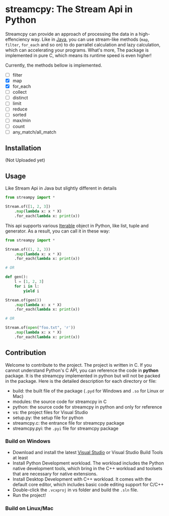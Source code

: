 # streamcpy: The Stream Api in Python

Streamcpy can provide an approach of processing the data in a high-effenciency way. Like in [Java](https://docs.oracle.com/javase/8/docs/api/java/util/stream/Stream.html), you can use stream-like  methods (`map`, `filter`, `for_each` and so on) to do parrallel calculation and lazy calculation, which can accelerating your programs. What's more, The package is implemented in pure C, which means its runtime speed is even higher!

Currently, the methods bellow is implemented.

- [ ] filter
- [x] map
- [x] for_each
- [ ] collect
- [ ] distinct
- [ ] limit
- [ ] reduce
- [ ] sorted
- [ ] max/min
- [ ] count
- [ ] any_match/all_match

## Installation

(Not Uploaded yet)

## Usage

Like Stream Api in Java but slightly different in details

```python
from streampy import *

Stream.of([1, 2, 3])
    .map(lambda x: x * X)
    .for_each(lambda x: print(x))

```

This api supports various [Iterable](https://docs.python.org/3/library/stdtypes.html#typeiter) object in Python, like list, tuple and generator. As a result, you can call it in these way:

```python
from streampy import *

Stream.of((1, 2, 3))
    .map(lambda x: x * X)
    .for_each(lambda x: print(x))

# OR

def gen():
    l = [1, 2, 3]
    for i in l:
        yield i

Stream.of(gen())
    .map(lambda x: x * X)
    .for_each(lambda x: print(x))

# OR

Stream.of(open("foo.txt", 'r'))
    .map(lambda x: x * X)
    .for_each(lambda x: print(x))   
```

## Contribution

Welcome to contribute to the project. The project is written in C. If you cannot understand Python's C API, you can reference the code in __python__ package. It is the streamcpy implemented in python but will not be packed in the package. Here is the detailed description for each directory or file:

- build: the built file of the package (`.pyd` for Windows and `.so` for Linux or Mac)
- modules: the source code for streamcpy in C
- python: the source code for streamcpy in python and only for reference
- vs: the project files for Visual Studio
- setup.py: the setup file for python
- streamcpy.c: the entrance file for streamcpy package
- streamcpy.pyi: the `.pyi` file for streamcpy package
  
### Build on Windows

- Download and install the latest [Visual Studio](https://visualstudio.microsoft.com/) or Visual Studio Build Tools at least
- Install Python Development workload. The workload includes the Python native development tools, which bring in the C++ workload and toolsets that are necessary for native extensions.
- Install Desktop Development with C++ workload. It comes with the default core editor, which includes basic code editing support for C/C++
- Double-click the `.vcxproj` in vs folder and build the `.sln` file.
- Run the project!

### Build on Linux/Mac